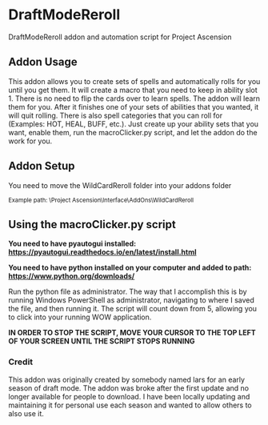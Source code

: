 # DraftModeReroll
DraftModeReroll addon and automation script for Project Ascension

## Addon Usage
This addon allows you to create sets of spells and automatically rolls for you until you get them. It will create a macro that you need to keep in ability slot 1. There is no need to flip the cards over to learn spells. The addon will learn them for you. After it finishes one of your sets of abilities that you wanted, it will quit rolling. There is also spell categories that you can roll for (Examples: HOT, HEAL, BUFF, etc.). Just create up your ability sets that you want, enable them, run the macroClicker.py script, and let the addon do the work for you.

## Addon Setup
You need to move the WildCardReroll folder into your addons folder

<sub>Example path: \Project Ascension\Interface\AddOns\WildCardReroll</sub>

## Using the macroClicker.py script
**You need to have pyautogui installed: https://pyautogui.readthedocs.io/en/latest/install.html**

**You need to have python installed on your computer and added to path: https://www.python.org/downloads/**

Run the python file as administrator. The way that I accomplish this is by running Windows PowerShell as administrator, navigating to where I saved the file, and then running it. The script will count down from 5, allowing you to click into your running WOW application.

**IN ORDER TO STOP THE SCRIPT, MOVE YOUR CURSOR TO THE TOP LEFT OF YOUR SCREEN UNTIL THE SCRIPT STOPS RUNNING**

### Credit
This addon was originally created by somebody named lars for an early season of draft mode. The addon was broke after the first update and no longer available for people to download. I have been locally updating and maintaining it for personal use each season and wanted to allow others to also use it.
